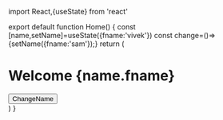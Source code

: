 import React,{useState} from 'react'

export default function Home() {
    const [name,setName]=useState({fname:'vivek'})
    const change=()=>{setName({fname:'sam'});}
  return (
    <div>
    <h1>Welcome {name.fname}</h1>
     <button onClick={change}>ChangeName</button>
    </div>
  )
}
